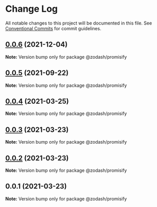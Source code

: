 # Change Log

All notable changes to this project will be documented in this file.
See [Conventional Commits](https://conventionalcommits.org) for commit guidelines.

## [0.0.6](https://github.com/zcorky/zodash/compare/@zodash/promisify@0.0.5...@zodash/promisify@0.0.6) (2021-12-04)

**Note:** Version bump only for package @zodash/promisify





## [0.0.5](https://github.com/zcorky/zodash/compare/@zodash/promisify@0.0.4...@zodash/promisify@0.0.5) (2021-09-22)

**Note:** Version bump only for package @zodash/promisify





## [0.0.4](https://github.com/zcorky/zodash/compare/@zodash/promisify@0.0.3...@zodash/promisify@0.0.4) (2021-03-25)

**Note:** Version bump only for package @zodash/promisify





## [0.0.3](https://github.com/zcorky/zodash/compare/@zodash/promisify@0.0.2...@zodash/promisify@0.0.3) (2021-03-23)

**Note:** Version bump only for package @zodash/promisify





## [0.0.2](https://github.com/zcorky/zodash/compare/@zodash/promisify@0.0.1...@zodash/promisify@0.0.2) (2021-03-23)

**Note:** Version bump only for package @zodash/promisify





## 0.0.1 (2021-03-23)

**Note:** Version bump only for package @zodash/promisify
